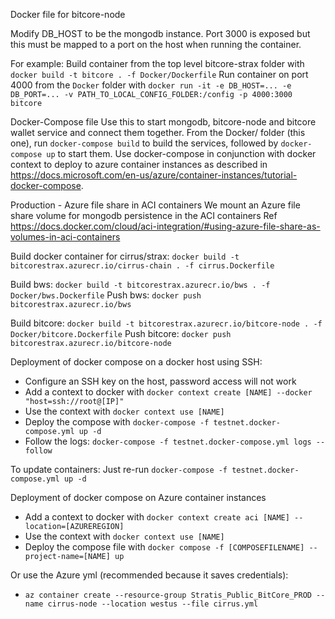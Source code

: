 Docker file for bitcore-node

Modify DB_HOST to be the mongodb instance.
Port 3000 is exposed but this must be mapped to a port on the host when running the container.

For example:
Build container from the top level bitcore-strax folder with `docker build -t bitcore . -f Docker/Dockerfile`
Run container on port 4000 from the `Docker` folder with `docker run -it -e DB_HOST=... -e DB_PORT=... -v PATH_TO_LOCAL_CONFIG_FOLDER:/config -p 4000:3000 bitcore`

Docker-Compose file
Use this to start mongodb, bitcore-node and bitcore wallet service and connect them together.
From the Docker/ folder (this one), run `docker-compose build` to build the services, followed by `docker-compose up` to start them.
Use docker-compose in conjunction with docker context to deploy to azure container instances as described in https://docs.microsoft.com/en-us/azure/container-instances/tutorial-docker-compose.

Production - Azure file share in ACI containers
We mount an Azure file share volume for mongodb persistence in the ACI containers
Ref https://docs.docker.com/cloud/aci-integration/#using-azure-file-share-as-volumes-in-aci-containers

Build docker container for cirrus/strax: `docker build -t bitcorestrax.azurecr.io/cirrus-chain . -f cirrus.Dockerfile`

Build bws: `docker build -t bitcorestrax.azurecr.io/bws . -f Docker/bws.Dockerfile`
Push bws: `docker push bitcorestrax.azurecr.io/bws`

Build bitcore: `docker build -t bitcorestrax.azurecr.io/bitcore-node . -f Docker/bitcore.Dockerfile`
Push bitcore: `docker push bitcorestrax.azurecr.io/bitcore-node`

Deployment of docker compose on a docker host using SSH:
- Configure an SSH key on the host, password access will not work
- Add a context to docker with `docker context create [NAME] --docker "host=ssh://root@[IP]"`
- Use the context with `docker context use [NAME]`
- Deploy the compose with `docker-compose -f testnet.docker-compose.yml up -d`
- Follow the logs: `docker-compose -f testnet.docker-compose.yml logs --follow`

To update containers:
Just re-run `docker-compose -f testnet.docker-compose.yml up -d`

Deployment of docker compose on Azure container instances
- Add a context to docker with `docker context create aci [NAME] --location=[AZUREREGION]`
- Use the context with `docker context use [NAME]`
- Deploy the compose file with `docker compose -f [COMPOSEFILENAME] --project-name=[NAME] up`

Or use the Azure yml (recommended because it saves credentials):
- `az container create --resource-group Stratis_Public_BitCore_PROD --name cirrus-node --location westus --file cirrus.yml`